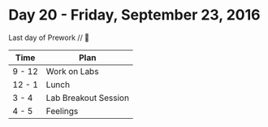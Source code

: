 # Day 20 - Friday, September 23, 2016

Last day of Prework // :blue_heart:

Time        |   Plan   |
----------------|-------
9 - 12  | Work on Labs
12 - 1     | Lunch
3 - 4     | Lab Breakout Session 
4 - 5   | Feelings
